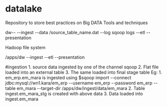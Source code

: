 # datalake
Repository to store best practices on Big DATA Tools and techniques



dw--
    --ingest
      --data
        /source_table_name.dat
	--log
		sqoop logs
    --etl
    --presentation


Hadoop file system    
    
/apps/dw
        --ingest
        --etl
        --presentation



#ingestion
	1. source data ingested by one of the channel sqoop
	2. Flat file loaded into an external table
	3. The same loaded into final stage table
	Eg:
		1. em_erp.em_mara is ingested using 
			$sqoop import --connect jdbc:mysql://wn1.kara/em_erp --username em_erp --password em_erp --table em_mara --target-dir /apps/dw/ingest/data/em_mara
		2. Table ingest.em_mara_stg is created with above data
		3. Data loaded into ingest.em_mara





